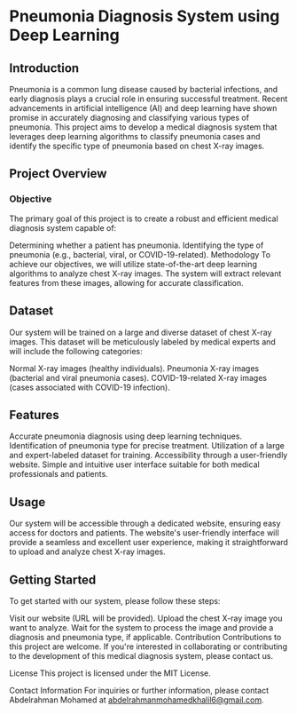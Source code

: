 # Pneumonia Diagnosis System using Deep Learning
## Introduction
Pneumonia is a common lung disease caused by bacterial infections, and early diagnosis plays a crucial role in ensuring successful treatment. Recent advancements in artificial intelligence (AI) and deep learning have shown promise in accurately diagnosing and classifying various types of pneumonia. This project aims to develop a medical diagnosis system that leverages deep learning algorithms to classify pneumonia cases and identify the specific type of pneumonia based on chest X-ray images.

## Project Overview
### Objective
The primary goal of this project is to create a robust and efficient medical diagnosis system capable of:

Determining whether a patient has pneumonia.
Identifying the type of pneumonia (e.g., bacterial, viral, or COVID-19-related).
Methodology
To achieve our objectives, we will utilize state-of-the-art deep learning algorithms to analyze chest X-ray images. The system will extract relevant features from these images, allowing for accurate classification.

## Dataset
Our system will be trained on a large and diverse dataset of chest X-ray images. This dataset will be meticulously labeled by medical experts and will include the following categories:

Normal X-ray images (healthy individuals).
Pneumonia X-ray images (bacterial and viral pneumonia cases).
COVID-19-related X-ray images (cases associated with COVID-19 infection).
## Features
Accurate pneumonia diagnosis using deep learning techniques.
Identification of pneumonia type for precise treatment.
Utilization of a large and expert-labeled dataset for training.
Accessibility through a user-friendly website.
Simple and intuitive user interface suitable for both medical professionals and patients.
## Usage
Our system will be accessible through a dedicated website, ensuring easy access for doctors and patients. The website's user-friendly interface will provide a seamless and excellent user experience, making it straightforward to upload and analyze chest X-ray images.

## Getting Started
To get started with our system, please follow these steps:

Visit our website (URL will be provided).
Upload the chest X-ray image you want to analyze.
Wait for the system to process the image and provide a diagnosis and pneumonia type, if applicable.
Contribution
Contributions to this project are welcome. If you're interested in collaborating or contributing to the development of this medical diagnosis system, please contact us.

License
This project is licensed under the MIT License.

Contact Information
For inquiries or further information, please contact Abdelrahman Mohamed at abdelrahmanmohamedkhalil6@gmail.com.
